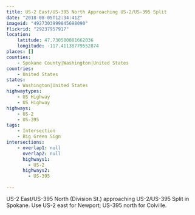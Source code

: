 ```yaml
---
title: US-2 East/US-395 North Approaching US-2/US-395 Split
date: "2018-08-05T12:34:41Z"
imageid: "4927303999845698090"
flickrid: "29237957917"
location:
    latitude: 47.730580881662036
    longitude: -117.41138779552874
places: []
counties:
    - Spokane County|Washington|United States
countries:
    - United States
states:
    - Washington|United States
highwaytypes:
    - US Highway
    - US Highway
highways:
    - US-2
    - US-395
tags:
    - Intersection
    - Big Green Sign
intersections:
    - overlap1: null
      overlap2: null
      highways1:
        - US-2
      highways2:
        - US-395

---
```

US-2 East/US-395 North (Division St.) approaching US-2/US-395 Split in Spokane.  Use US-2 east for Newport; US-395 north for Colville.